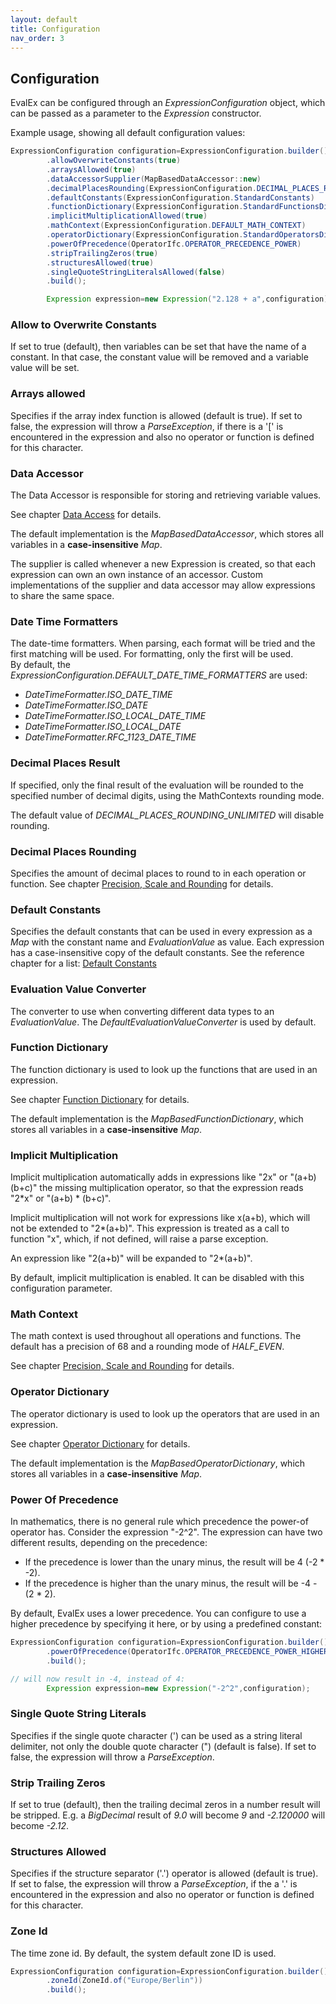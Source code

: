 ```yaml
---
layout: default
title: Configuration
nav_order: 3
---
```


## Configuration

EvalEx can be configured through an _ExpressionConfiguration_ object, which can be passed as a
parameter to the _Expression_ constructor.

Example usage, showing all default configuration values:

```java
ExpressionConfiguration configuration=ExpressionConfiguration.builder()
        .allowOverwriteConstants(true)
        .arraysAllowed(true)
        .dataAccessorSupplier(MapBasedDataAccessor::new)
        .decimalPlacesRounding(ExpressionConfiguration.DECIMAL_PLACES_ROUNDING_UNLIMITED)
        .defaultConstants(ExpressionConfiguration.StandardConstants)
        .functionDictionary(ExpressionConfiguration.StandardFunctionsDictionary)
        .implicitMultiplicationAllowed(true)
        .mathContext(ExpressionConfiguration.DEFAULT_MATH_CONTEXT)
        .operatorDictionary(ExpressionConfiguration.StandardOperatorsDictionary)
        .powerOfPrecedence(OperatorIfc.OPERATOR_PRECEDENCE_POWER)
        .stripTrailingZeros(true)
        .structuresAllowed(true)
        .singleQuoteStringLiteralsAllowed(false)
        .build();

        Expression expression=new Expression("2.128 + a",configuration);
```

### Allow to Overwrite Constants

If set to true (default), then variables can be set that have the name of a constant. In that case,
the constant value will be removed and a variable value will be set.

### Arrays allowed

Specifies if the array index function is allowed (default is true). If set to false, the expression
will throw a _ParseException_, if there is a '[' is encountered in the expression and also no
operator or function is defined for this character.

### Data Accessor

The Data Accessor is responsible for storing and retrieving variable values.

See chapter [Data Access](../customization/data_access.html) for details.

The default implementation is the _MapBasedDataAccessor_, which stores all variables in a
**case-insensitive** _Map_.

The supplier is called whenever a new Expression is created, so that each expression can own an own
instance of an accessor. Custom implementations of the supplier and data accessor may allow
expressions to share the same space.

### Date Time Formatters

The date-time formatters. When parsing, each format will be tried and the first matching will be used.
For formatting, only the first will be used.\
By default, the _ExpressionConfiguration.DEFAULT_DATE_TIME_FORMATTERS_ are used:

* _DateTimeFormatter.ISO_DATE_TIME_
* _DateTimeFormatter.ISO_DATE_
* _DateTimeFormatter.ISO_LOCAL_DATE_TIME_
* _DateTimeFormatter.ISO_LOCAL_DATE_
* _DateTimeFormatter.RFC_1123_DATE_TIME_

### Decimal Places Result

If specified, only the final result of the evaluation will be rounded to the specified number of decimal digits,
using the MathContexts rounding mode.

The default value of _DECIMAL_PLACES_ROUNDING_UNLIMITED_ will disable rounding.

### Decimal Places Rounding

Specifies the amount of decimal places to round to in each operation or function.
See chapter [Precision, Scale and Rounding](../concepts/rounding.html) for details.

### Default Constants

Specifies the default constants that can be used in every expression as a _Map_ with the constant
name and _EvaluationValue_ as value. Each expression has a case-insensitive copy of the default
constants.
See the reference chapter for a list: [Default Constants](../references/constants.html)

### Evaluation Value Converter

The converter to use when converting different data types to an _EvaluationValue_.
The _DefaultEvaluationValueConverter_ is used by default.

### Function Dictionary

The function dictionary is used to look up the functions that are used in an expression.

See chapter [Function Dictionary](../customization/function_dictionary.html) for details.

The default implementation is the _MapBasedFunctionDictionary_, which stores all variables in a
**case-insensitive** _Map_.

### Implicit Multiplication

Implicit multiplication automatically adds in expressions like "2x" or "(a+b)(b+c)" the missing
multiplication operator, so that the expression reads "2*x" or "(a+b) * (b+c)".

Implicit multiplication will not work for expressions like x(a+b), which will not be extended to "2*(a+b)".
This expression is treated as a call to function "x", which, if not defined, will raise a parse exception.

An expression like "2(a+b)" will be expanded to "2*(a+b)".

By default, implicit multiplication is enabled. It can be disabled with this configuration
parameter.

### Math Context

The math context is used throughout all operations and functions. The default has a precision of 68
and a rounding mode of _HALF_EVEN_.

See chapter [Precision, Scale and Rounding](../concepts/rounding.html) for details.

### Operator Dictionary

The operator dictionary is used to look up the operators that are used in an expression.

See chapter [Operator Dictionary](../customization/operator_dictionary.html) for details.

The default implementation is the _MapBasedOperatorDictionary_, which stores all variables in a
**case-insensitive** _Map_.

### Power Of Precedence

In mathematics, there is no general rule which precedence the power-of operator has.
Consider the expression "-2^2". The expression can have two different results, depending on the
precedence:

- If the precedence is lower than the unary minus, the result will be 4 (-2 * -2).
- If the precedence is higher than the unary minus, the result will be -4 -(2 * 2).

By default, EvalEx uses a lower precedence. You can configure to use a higher precedence by
specifying it here, or by using a predefined constant:

```java
ExpressionConfiguration configuration=ExpressionConfiguration.builder()
        .powerOfPrecedence(OperatorIfc.OPERATOR_PRECEDENCE_POWER_HIGHER)
        .build();

// will now result in -4, instead of 4:
        Expression expression=new Expression("-2^2",configuration);
```

### Single Quote String Literals

Specifies if the single quote character (') can be used as a string literal delimiter, not only the
double quote character (") (default is false). If set to false, the expression will throw a _ParseException_.

### Strip Trailing Zeros

If set to true (default), then the trailing decimal zeros in a number result will be stripped.
E.g. a _BigDecimal_ result of _9.0_ will become _9_ and _-2.120000_ will become _-2.12_.

### Structures Allowed

Specifies if the structure separator ('.') operator is allowed (default is true). If set to false,
the expression will throw a _ParseException_, if the a '.' is encountered in the expression and also
no operator or function is defined for this character.

### Zone Id

The time zone id. By default, the system default zone ID is used.

```java
ExpressionConfiguration configuration=ExpressionConfiguration.builder()
        .zoneId(ZoneId.of("Europe/Berlin"))
        .build();
```

